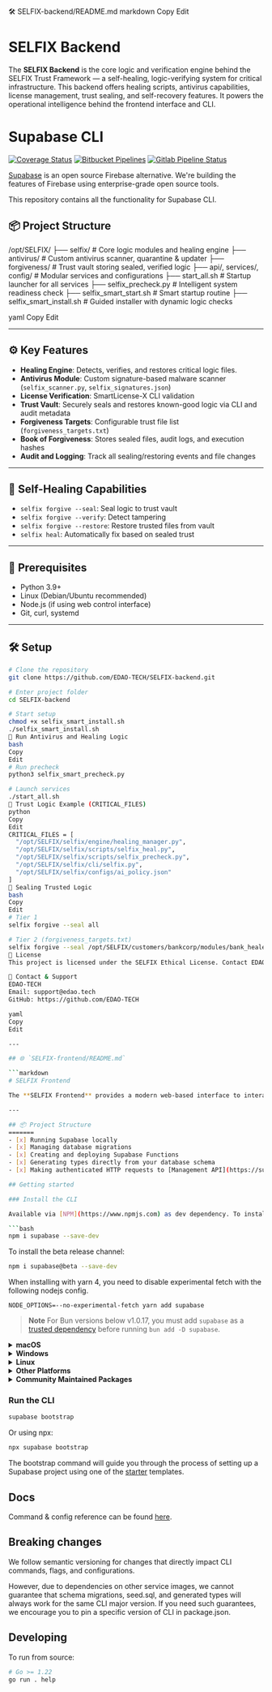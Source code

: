 🛠️ SELFIX-backend/README.md
markdown
Copy
Edit
# SELFIX Backend

The **SELFIX Backend** is the core logic and verification engine behind the SELFIX Trust Framework — a self-healing, logic-verifying system for critical infrastructure. This backend offers healing scripts, antivirus capabilities, license management, trust sealing, and self-recovery features. It powers the operational intelligence behind the frontend interface and CLI.
# Supabase CLI

[![Coverage Status](https://coveralls.io/repos/github/supabase/cli/badge.svg?branch=main)](https://coveralls.io/github/supabase/cli?branch=main) [![Bitbucket Pipelines](https://img.shields.io/bitbucket/pipelines/supabase-cli/setup-cli/master?style=flat-square&label=Bitbucket%20Canary)](https://bitbucket.org/supabase-cli/setup-cli/pipelines) [![Gitlab Pipeline Status](https://img.shields.io/gitlab/pipeline-status/sweatybridge%2Fsetup-cli?label=Gitlab%20Canary)
](https://gitlab.com/sweatybridge/setup-cli/-/pipelines)

[Supabase](https://supabase.io) is an open source Firebase alternative. We're building the features of Firebase using enterprise-grade open source tools.

This repository contains all the functionality for Supabase CLI.

## 📦 Project Structure

/opt/SELFIX/
├── selfix/ # Core logic modules and healing engine
├── antivirus/ # Custom antivirus scanner, quarantine & updater
├── forgiveness/ # Trust vault storing sealed, verified logic
├── api/, services/, config/ # Modular services and configurations
├── start_all.sh # Startup launcher for all services
├── selfix_precheck.py # Intelligent system readiness check
├── selfix_smart_start.sh # Smart startup routine
├── selfix_smart_install.sh # Guided installer with dynamic logic checks

yaml
Copy
Edit

---

## ⚙️ Key Features

- **Healing Engine**: Detects, verifies, and restores critical logic files.
- **Antivirus Module**: Custom signature-based malware scanner (`selfix_scanner.py`, `selfix_signatures.json`)
- **License Verification**: SmartLicense-X CLI validation
- **Trust Vault**: Securely seals and restores known-good logic via CLI and audit metadata
- **Forgiveness Targets**: Configurable trust file list (`forgiveness_targets.txt`)
- **Book of Forgiveness**: Stores sealed files, audit logs, and execution hashes
- **Audit and Logging**: Track all sealing/restoring events and file changes

---

## 🔐 Self-Healing Capabilities

- `selfix forgive --seal`: Seal logic to trust vault
- `selfix forgive --verify`: Detect tampering
- `selfix forgive --restore`: Restore trusted files from vault
- `selfix heal`: Automatically fix based on sealed trust

---

## 🧪 Prerequisites

- Python 3.9+
- Linux (Debian/Ubuntu recommended)
- Node.js (if using web control interface)
- Git, curl, systemd

---

## 🛠️ Setup

```bash
# Clone the repository
git clone https://github.com/EDAO-TECH/SELFIX-backend.git

# Enter project folder
cd SELFIX-backend

# Start setup
chmod +x selfix_smart_install.sh
./selfix_smart_install.sh
🧪 Run Antivirus and Healing Logic
bash
Copy
Edit
# Run precheck
python3 selfix_smart_precheck.py

# Launch services
./start_all.sh
📁 Trust Logic Example (CRITICAL_FILES)
python
Copy
Edit
CRITICAL_FILES = [
  "/opt/SELFIX/selfix/engine/healing_manager.py",
  "/opt/SELFIX/selfix/scripts/selfix_heal.py",
  "/opt/SELFIX/selfix/scripts/selfix_precheck.py",
  "/opt/SELFIX/selfix/cli/selfix.py",
  "/opt/SELFIX/selfix/configs/ai_policy.json"
]
🧩 Sealing Trusted Logic
bash
Copy
Edit
# Tier 1
selfix forgive --seal all

# Tier 2 (forgiveness_targets.txt)
selfix forgive --seal /opt/SELFIX/customers/bankcorp/modules/bank_healer.py
📜 License
This project is licensed under the SELFIX Ethical License. Contact EDAO-TECH for commercial deployment and licensing terms.

🤝 Contact & Support
EDAO-TECH
Email: support@edao.tech
GitHub: https://github.com/EDAO-TECH

yaml
Copy
Edit

---

## 🌐 `SELFIX-frontend/README.md`

```markdown
# SELFIX Frontend

The **SELFIX Frontend** provides a modern web-based interface to interact with the SELFIX backend healing engine, antivirus status, trust vault, and license status. Built with Vite + React and styled using TailwindCSS, this interface enables customers to monitor system health, manage trusted logic, and visualize healing status.

---

## 📦 Project Structure
=======
- [x] Running Supabase locally
- [x] Managing database migrations
- [x] Creating and deploying Supabase Functions
- [x] Generating types directly from your database schema
- [x] Making authenticated HTTP requests to [Management API](https://supabase.com/docs/reference/api/introduction)

## Getting started

### Install the CLI

Available via [NPM](https://www.npmjs.com) as dev dependency. To install:

```bash
npm i supabase --save-dev
```

To install the beta release channel:

```bash
npm i supabase@beta --save-dev
```

When installing with yarn 4, you need to disable experimental fetch with the following nodejs config.

```
NODE_OPTIONS=--no-experimental-fetch yarn add supabase
```

> **Note**
For Bun versions below v1.0.17, you must add `supabase` as a [trusted dependency](https://bun.sh/guides/install/trusted) before running `bun add -D supabase`.

<details>
  <summary><b>macOS</b></summary>

  Available via [Homebrew](https://brew.sh). To install:

  ```sh
  brew install supabase/tap/supabase
  ```

  To install the beta release channel:
  
  ```sh
  brew install supabase/tap/supabase-beta
  brew link --overwrite supabase-beta
  ```
  
  To upgrade:

  ```sh
  brew upgrade supabase
  ```
</details>

<details>
  <summary><b>Windows</b></summary>

  Available via [Scoop](https://scoop.sh). To install:

  ```powershell
  scoop bucket add supabase https://github.com/supabase/scoop-bucket.git
  scoop install supabase
  ```

  To upgrade:

  ```powershell
  scoop update supabase
  ```
</details>

<details>
  <summary><b>Linux</b></summary>

  Available via [Homebrew](https://brew.sh) and Linux packages.

  #### via Homebrew

  To install:

  ```sh
  brew install supabase/tap/supabase
  ```

  To upgrade:

  ```sh
  brew upgrade supabase
  ```

  #### via Linux packages

  Linux packages are provided in [Releases](https://github.com/supabase/cli/releases). To install, download the `.apk`/`.deb`/`.rpm`/`.pkg.tar.zst` file depending on your package manager and run the respective commands.

  ```sh
  sudo apk add --allow-untrusted <...>.apk
  ```

  ```sh
  sudo dpkg -i <...>.deb
  ```

  ```sh
  sudo rpm -i <...>.rpm
  ```

  ```sh
  sudo pacman -U <...>.pkg.tar.zst
  ```
</details>

<details>
  <summary><b>Other Platforms</b></summary>

  You can also install the CLI via [go modules](https://go.dev/ref/mod#go-install) without the help of package managers.

  ```sh
  go install github.com/supabase/cli@latest
  ```

  Add a symlink to the binary in `$PATH` for easier access:

  ```sh
  ln -s "$(go env GOPATH)/bin/cli" /usr/bin/supabase
  ```

  This works on other non-standard Linux distros.
</details>

<details>
  <summary><b>Community Maintained Packages</b></summary>

  Available via [pkgx](https://pkgx.sh/). Package script [here](https://github.com/pkgxdev/pantry/blob/main/projects/supabase.com/cli/package.yml).
  To install in your working directory:

  ```bash
  pkgx install supabase
  ```

  Available via [Nixpkgs](https://nixos.org/). Package script [here](https://github.com/NixOS/nixpkgs/blob/master/pkgs/development/tools/supabase-cli/default.nix).
</details>

### Run the CLI

```bash
supabase bootstrap
```

Or using npx:

```bash
npx supabase bootstrap
```

The bootstrap command will guide you through the process of setting up a Supabase project using one of the [starter](https://github.com/supabase-community/supabase-samples/blob/main/samples.json) templates.

## Docs

Command & config reference can be found [here](https://supabase.com/docs/reference/cli/about).

## Breaking changes

We follow semantic versioning for changes that directly impact CLI commands, flags, and configurations.

However, due to dependencies on other service images, we cannot guarantee that schema migrations, seed.sql, and generated types will always work for the same CLI major version. If you need such guarantees, we encourage you to pin a specific version of CLI in package.json.

## Developing

To run from source:

```sh
# Go >= 1.22
go run . help
```
